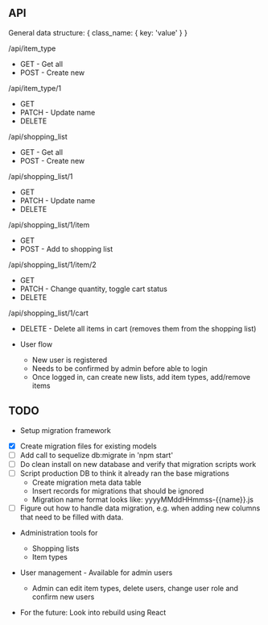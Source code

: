 API
---

General data structure:
{
    class_name: {
        key: 'value'
    }
}

/api/item_type
* GET - Get all
* POST - Create new

/api/item_type/1
* GET
* PATCH - Update name
* DELETE

/api/shopping_list
* GET - Get all
* POST - Create new

/api/shopping_list/1
* GET
* PATCH - Update name
* DELETE

/api/shopping_list/1/item
* GET
* POST - Add to shopping list

/api/shopping_list/1/item/2
* GET
* PATCH - Change quantity, toggle cart status
* DELETE

/api/shopping_list/1/cart
* DELETE - Delete all items in cart (removes them from the shopping list)

* User flow
  * New user is registered
  * Needs to be confirmed by admin before able to login
  * Once logged in, can create new lists, add item types, add/remove items

TODO
---------

* Setup migration framework
- [x] Create migration files for existing models
- [ ] Add call to sequelize db:migrate in 'npm start'
- [ ] Do clean install on new database and verify that migration scripts work
- [ ] Script production DB to think it already ran the base migrations
    * Create migration meta data table
    * Insert records for migrations that should be ignored
    * Migration name format looks like: yyyyMMddHHmmss-{{name}}.js
- [ ] Figure out how to handle data migration, e.g. when adding new columns that need to be filled with data.

* Administration tools for
  * Shopping lists
  * Item types

* User management - Available for admin users
  * Admin can edit item types, delete users, change user role and confirm new users

* For the future: Look into rebuild using React
